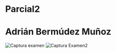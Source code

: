 # Parcial2
# Adrián Bermúdez Muñoz

![Captura examen](https://github.com/AdrianBdz/Parcial2-Adrian/assets/162131145/9a8e474c-5ea8-4e2d-941c-4df51107527a)
![Captura Examen2](https://github.com/AdrianBdz/Parcial2-Adrian/assets/162131145/1cb8a768-cf8b-4fee-b6c2-4221c0721629)

